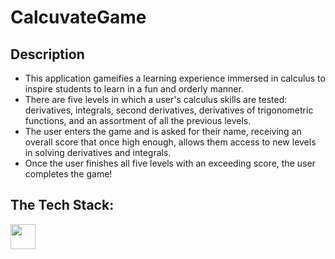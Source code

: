 # CalcuvateGame

## Description
  - This application gameifies a learning experience immersed in calculus to inspire students to learn in a fun and orderly manner.
  - There are five levels in which a user's calculus skills are tested: derivatives, integrals, second derivatives, derivatives of trigonometric functions, and an assortment of all the previous levels.
  - The user enters the game and is asked for their name, receiving an overall score that once high enough, allows them access to new levels in solving derivatives and integrals.
  - Once the user finishes all five levels with an exceeding score, the user completes the game!

## The Tech Stack:
<img src="https://cdn.jsdelivr.net/npm/programming-languages-logos/src/java/java.png" height="40">


